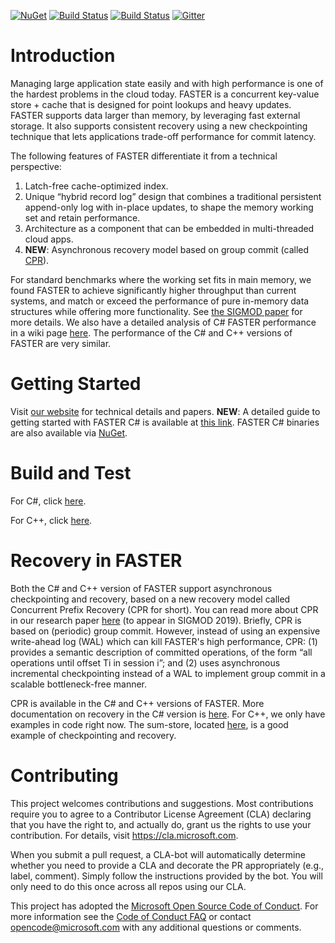 [![NuGet](https://img.shields.io/nuget/v/FASTER.svg)](https://www.nuget.org/packages/FASTER/)
[![Build Status](https://dev.azure.com/ms/FASTER/_apis/build/status/Microsoft.FASTER)](https://dev.azure.com/ms/FASTER/_build/latest?definitionId=8)
[![Build Status](https://travis-ci.org/Microsoft/FASTER.svg?branch=master)](https://travis-ci.org/Microsoft/FASTER)
[![Gitter](https://badges.gitter.im/Microsoft/FASTER.svg)](https://gitter.im/Microsoft/FASTER?utm_source=badge&utm_medium=badge&utm_campaign=pr-badge)

# Introduction

Managing large application state easily and with high performance is one of the hardest problems
in the cloud today. FASTER is a concurrent key-value store + cache that is designed for point 
lookups and heavy updates. FASTER supports data larger than memory, by leveraging fast external 
storage. It also supports consistent recovery using a new checkpointing technique that lets 
applications trade-off performance for commit latency.

The following features of FASTER differentiate it from a technical perspective:
1. Latch-free cache-optimized index.
2. Unique “hybrid record log” design that combines a traditional persistent append-only log with in-place updates, to shape the memory working set and retain performance.
3. Architecture as a component that can be embedded in multi-threaded cloud apps. 
4. **NEW**: Asynchronous recovery model based on group commit (called [CPR](#Recovery-in-FASTER)).

For standard benchmarks where the working set fits in main memory, we found FASTER to achieve
significantly higher throughput than current systems, and match or exceed the performance of pure 
in-memory data structures while offering more functionality. See [the SIGMOD paper](https://www.microsoft.com/en-us/research/uploads/prod/2018/03/faster-sigmod18.pdf) for more details. We also have a detailed
analysis of C# FASTER performance in a wiki page 
[here](https://github.com/Microsoft/FASTER/wiki/Performance-of-FASTER-in-C%23). The performance of the 
C# and C++ versions of FASTER are very similar.

# Getting Started

Visit [our website](http://aka.ms/FASTER) for technical details and papers. **NEW**: A detailed guide to getting started
with FASTER C# is available at [this link](https://github.com/Microsoft/FASTER/blob/master/cs/README.md). FASTER 
C# binaries are also available via [NuGet](https://www.nuget.org/packages/FASTER/).

# Build and Test

For C#, click [here](https://github.com/Microsoft/FASTER/tree/master/cs).

For C++, click [here](https://github.com/Microsoft/FASTER/tree/master/cc).

# Recovery in FASTER

Both the C# and C++ version of FASTER support asynchronous checkpointing and recovery, based on a new
recovery model called Concurrent Prefix Recovery (CPR for short). You can read more about CPR in our research
paper [here](https://www.microsoft.com/en-us/research/uploads/prod/2019/01/cpr-sigmod19.pdf) (to appear in 
SIGMOD 2019). Briefly, CPR is based on (periodic) group commit. However, instead of using an expensive 
write-ahead log (WAL) which can kill FASTER's high performance, CPR: (1) provides a semantic description of committed
operations, of the form “all operations until offset Ti in session i”; and (2) uses asynchronous 
incremental checkpointing instead of a WAL to implement group commit in a scalable bottleneck-free manner.

CPR is available in the C# and C++ versions of FASTER. More documentation on recovery in the C# version is
[here](https://github.com/Microsoft/FASTER/tree/master/cs#checkpointing-and-recovery). For C++, we only
have examples in code right now. The sum-store, located [here](https://github.com/Microsoft/FASTER/tree/master/cc/playground/sum_store-dir), is a good example of checkpointing and recovery.

# Contributing

This project welcomes contributions and suggestions.  Most contributions require you to agree to a
Contributor License Agreement (CLA) declaring that you have the right to, and actually do, grant us
the rights to use your contribution. For details, visit https://cla.microsoft.com.

When you submit a pull request, a CLA-bot will automatically determine whether you need to provide
a CLA and decorate the PR appropriately (e.g., label, comment). Simply follow the instructions
provided by the bot. You will only need to do this once across all repos using our CLA.

This project has adopted the [Microsoft Open Source Code of Conduct](https://opensource.microsoft.com/codeofconduct/).
For more information see the [Code of Conduct FAQ](https://opensource.microsoft.com/codeofconduct/faq/) or
contact [opencode@microsoft.com](mailto:opencode@microsoft.com) with any additional questions or comments.
